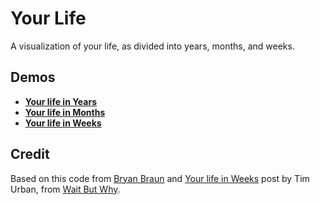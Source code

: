 # Your Life

A visualization of your life, as divided into years, months, and weeks.

## Demos
 - **[Your life in Years](https://bryanbraun.github.io/your-life/years.html)**
 - **[Your life in Months](https://bryanbraun.github.io/your-life/months.html)**
 - **[Your life in Weeks](https://bryanbraun.github.io/your-life/weeks.html)**

## Credit
Based on this code from [Bryan Braun](https://github.com/bryanbraun/your-life) and [Your life in Weeks](http://waitbutwhy.com/2014/05/life-weeks.html) post by Tim Urban, from [Wait But Why](http://waitbutwhy.com/).
